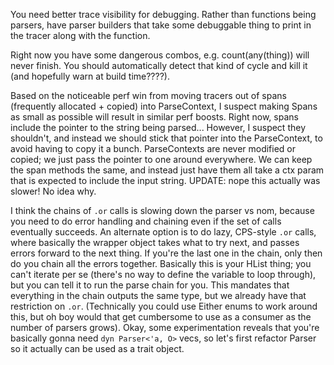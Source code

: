 You need better trace visibility for debugging. Rather than functions being
parsers, have parser builders that take some debuggable thing to print in the
tracer along with the function.

Right now you have some dangerous combos, e.g. count(any(thing)) will never
finish. You should automatically detect that kind of cycle and kill it (and
hopefully warn at build time????).

Based on the noticeable perf win from moving tracers out of spans (frequently
allocated + copied) into ParseContext, I suspect making Spans as small as
possible will result in similar perf boosts. Right now, spans include the
pointer to the string being parsed... However, I suspect they shouldn't, and
instead we should stick that pointer into the ParseContext, to avoid having to
copy it a bunch. ParseContexts are never modified or copied; we just pass the
pointer to one around everywhere. We can keep the span methods the same, and
instead just have them all take a ctx param that is expected to include the
input string. UPDATE: nope this actually was slower! No idea why.

I think the chains of `.or` calls is slowing down the parser vs nom, because
you need to do error handling and chaining even if the set of calls eventually
succeeds. An alternate option is to do lazy, CPS-style `.or` calls, where
basically the wrapper object takes what to try next, and passes errors forward
to the next thing. If you're the last one in the chain, only then do you chain
all the errors together. Basically this is your HList thing; you can't iterate
per se (there's no way to define the variable to loop through), but you can
tell it to run the parse chain for you. This mandates that everything in the
chain outputs the same type, but we already have that restriction on `.or`.
(Technically you could use Either enums to work around this, but oh boy would
that get cumbersome to use as a consumer as the number of parsers grows). Okay,
some experimentation reveals that you're basically gonna need `dyn Parser<'a,
O>` vecs, so let's first refactor Parser so it actually can be used as a trait
object.
